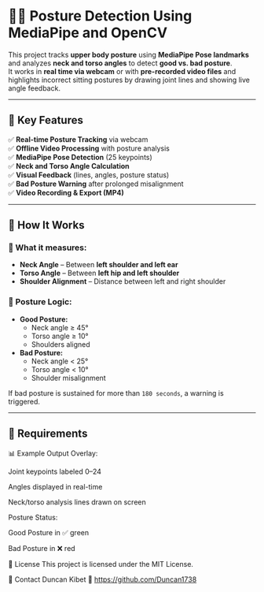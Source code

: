 # 🧍‍♂️ Posture Detection Using MediaPipe and OpenCV

This project tracks **upper body posture** using **MediaPipe Pose landmarks** and analyzes **neck and torso angles** to detect **good vs. bad posture**.  
It works in **real time via webcam** or with **pre-recorded video files** and highlights incorrect sitting postures by drawing joint lines and showing live angle feedback.

---

## 🎯 Key Features

✅ **Real-time Posture Tracking** via webcam  
✅ **Offline Video Processing** with posture analysis  
✅ **MediaPipe Pose Detection** (25 keypoints)  
✅ **Neck and Torso Angle Calculation**  
✅ **Visual Feedback** (lines, angles, posture status)  
✅ **Bad Posture Warning** after prolonged misalignment  
✅ **Video Recording & Export (MP4)**  

---
## 🧠 How It Works

### 📌 What it measures:
- **Neck Angle** – Between **left shoulder and left ear**
- **Torso Angle** – Between **left hip and left shoulder**
- **Shoulder Alignment** – Distance between left and right shoulder

### 🧠 Posture Logic:
- **Good Posture:**  
  - Neck angle ≥ 45°  
  - Torso angle ≥ 10°  
  - Shoulders aligned  
- **Bad Posture:**  
  - Neck angle < 25°  
  - Torso angle < 10°  
  - Shoulder misalignment

If bad posture is sustained for more than `180 seconds`, a warning is triggered.

---

## 🧪 Requirements

📊 Example Output
Overlay:

Joint keypoints labeled 0–24

Angles displayed in real-time

Neck/torso analysis lines drawn on screen

Posture Status:

Good Posture in ✅ green

Bad Posture in ❌ red

📜 License
This project is licensed under the MIT License.

📧 Contact
Duncan Kibet
🔗 https://github.com/Duncan1738



